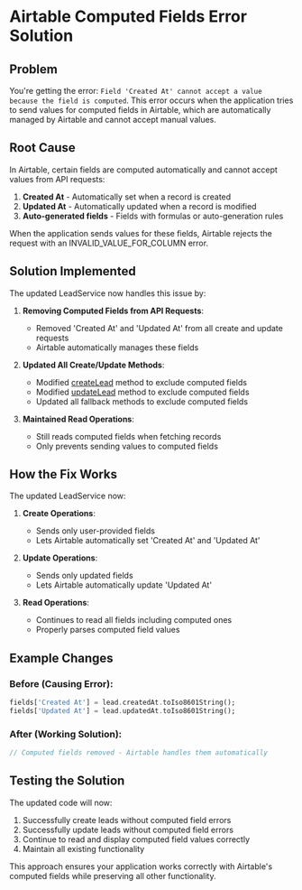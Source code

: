 # Airtable Computed Fields Error Solution

## Problem
You're getting the error: `Field 'Created At' cannot accept a value because the field is computed`. This error occurs when the application tries to send values for computed fields in Airtable, which are automatically managed by Airtable and cannot accept manual values.

## Root Cause
In Airtable, certain fields are computed automatically and cannot accept values from API requests:
1. **Created At** - Automatically set when a record is created
2. **Updated At** - Automatically updated when a record is modified
3. **Auto-generated fields** - Fields with formulas or auto-generation rules

When the application sends values for these fields, Airtable rejects the request with an INVALID_VALUE_FOR_COLUMN error.

## Solution Implemented

The updated LeadService now handles this issue by:

1. **Removing Computed Fields from API Requests**:
   - Removed 'Created At' and 'Updated At' from all create and update requests
   - Airtable automatically manages these fields

2. **Updated All Create/Update Methods**:
   - Modified [createLead](file:///c:/Users/Arvind/Desktop/NextLead/nextlead/lib/data/services/lead_service.dart#L55-L110) method to exclude computed fields
   - Modified [updateLead](file:///c:/Users/Arvind/Desktop/NextLead/nextlead/lib/data/services/lead_service.dart#L112-L155) method to exclude computed fields
   - Updated all fallback methods to exclude computed fields

3. **Maintained Read Operations**:
   - Still reads computed fields when fetching records
   - Only prevents sending values to computed fields

## How the Fix Works

The updated LeadService now:

1. **Create Operations**:
   - Sends only user-provided fields
   - Lets Airtable automatically set 'Created At' and 'Updated At'

2. **Update Operations**:
   - Sends only updated fields
   - Lets Airtable automatically update 'Updated At'

3. **Read Operations**:
   - Continues to read all fields including computed ones
   - Properly parses computed field values

## Example Changes

### Before (Causing Error):
```dart
fields['Created At'] = lead.createdAt.toIso8601String();
fields['Updated At'] = lead.updatedAt.toIso8601String();
```

### After (Working Solution):
```dart
// Computed fields removed - Airtable handles them automatically
```

## Testing the Solution

The updated code will now:
1. Successfully create leads without computed field errors
2. Successfully update leads without computed field errors
3. Continue to read and display computed field values correctly
4. Maintain all existing functionality

This approach ensures your application works correctly with Airtable's computed fields while preserving all other functionality.